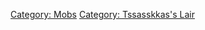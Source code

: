 [Category: Mobs](Category:_Mobs "wikilink") [Category: Tssasskkas's
Lair](Category:_Tssasskkas's_Lair "wikilink")
